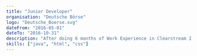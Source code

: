 ```yaml
---
title: "Junior Developer"
organisation: "Deutsche Börse"
logo: "Deutsche_Boerse.svg"
dateFrom: "2016-05-01"
dateTo: "2016-10-31"
description: "After doing 6 months of Work Experience in Clearstream I got a summer internship to work with Deutsche Börse Innovation Management to update an ideas exchange with multiple features, a prediction market and electronic trading platform for ideas. Ideas Exchange, targeted to be used by over 3,500 employees across the firm, is used by the firm to identify creative ideas and opportunities for firm improvement."
skills: ["java", "html", "css"]
---
```

